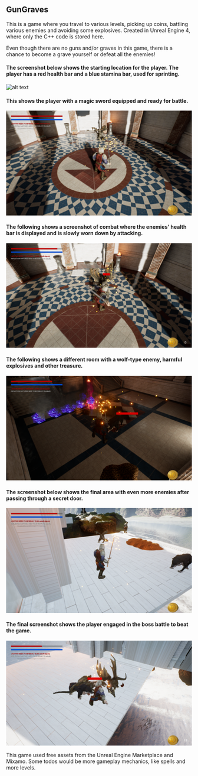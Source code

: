 ## GunGraves

This is a game where you travel to various levels, picking up coins, battling various enemies and avoiding some explosives. 
Created in Unreal Engine 4, where only the C++ code is stored here.

Even though there are no guns and/or graves in this game, there is a chance to become a grave yourself or defeat all the enemies!

#### The screenshot below shows the starting location for the player. The player has a red health bar and a blue stamina bar, used for sprinting.
![alt text](https://github.com/mpro34/GunGraves/blob/master/screenshots/Start.png)

#### This shows the player with a magic sword equipped and ready for battle.
![alt text](https://github.com/mpro34/GunGraves/blob/master/screenshots/Equipped.png)

#### The following shows a screenshot of combat where the enemies' health bar is displayed and is slowly worn down by attacking.
![alt text](https://github.com/mpro34/GunGraves/blob/master/screenshots/Combat.png)

#### The following shows a different room with a wolf-type enemy, harmful explosives and other treasure.
![alt text](https://github.com/mpro34/GunGraves/blob/master/screenshots/Enemies.png)

#### The screenshot below shows the final area with even more enemies after passing through a secret door.
![alt text](https://github.com/mpro34/GunGraves/blob/master/screenshots/More_Enemies.png)

#### The final screenshot shows the player engaged in the boss battle to beat the game.
![alt text](https://github.com/mpro34/GunGraves/blob/master/screenshots/BossBattle.png)

This game used free assets from the Unreal Engine Marketplace and Mixamo. Some todos would be more gameplay mechanics, like spells and more levels.
